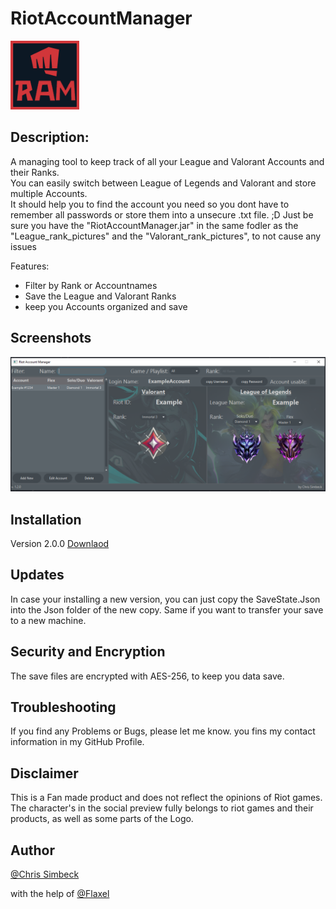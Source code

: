 # RiotAccountManager

<img src="images/icon.jpg" width="110" >

## Description:

A managing tool to keep track of all your League and Valorant Accounts and their Ranks.<br>
You can easily switch between League of Legends and Valorant and store multiple Accounts.<br>
It should help you to find the account you need so you dont have to remember all passwords or store them into a unsecure .txt file. ;D
Just be sure you have the "RiotAccountManager.jar" in the same fodler as the "League_rank_pictures" and the "Valorant_rank_pictures", to not cause any issues

Features:
- Filter by Rank or Accountnames
- Save the League and Valorant Ranks
- keep you Accounts organized and save


## Screenshots

<img src="images/Programm-screenshot-new.PNG" width="650" >

## Installation

Version 2.0.0
[Downlaod](https://github.com/Pantastix/RiotAccountManager/releases/download/v2.0.0/RiotAccountManager.rar)

## Updates

In case your installing a new version, you can just copy the SaveState.Json into the Json folder of the new copy.
Same if you want to transfer your save to a new machine.

## Security and Encryption

The save files are encrypted with AES-256, to keep you data save.

## Troubleshooting

If you find any Problems or Bugs, please let me know.
you fins my contact information in my GitHub Profile.

## Disclaimer

This is a Fan made product and does not reflect the opinions of Riot games.
The character's in the social preview fully belongs to riot games and their products, as well as some parts of the Logo.

## Author
[@Chris Simbeck](https://github.com/Pantastix)

with the help of 
[@Flaxel](https://github.com/flaxel)
